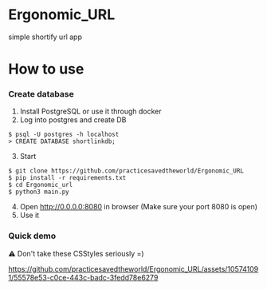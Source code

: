 # Ergonomic_URL
simple shortify url app

# How to use

###  Create database
1. Install PostgreSQL or use it through docker
2. Log into postgres and create DB
<pre><code>$ psql -U postgres -h localhost
> CREATE DATABASE shortlinkdb;</code></pre>
3. Start
<pre><code>$ git clone https://github.com/practicesavedtheworld/Ergonomic_URL
$ pip install -r requirements.txt
$ cd Ergonomic_url
$ python3 main.py
</code></pre>
4. Open http://0.0.0.0:8080 in browser (Make sure your port 8080 is open)
5. Use it

### Quick demo
&#9888; Don't take these CSStyles seriously =)


https://github.com/practicesavedtheworld/Ergonomic_URL/assets/105741091/55578e53-c0ce-443c-badc-3fedd78e6279

